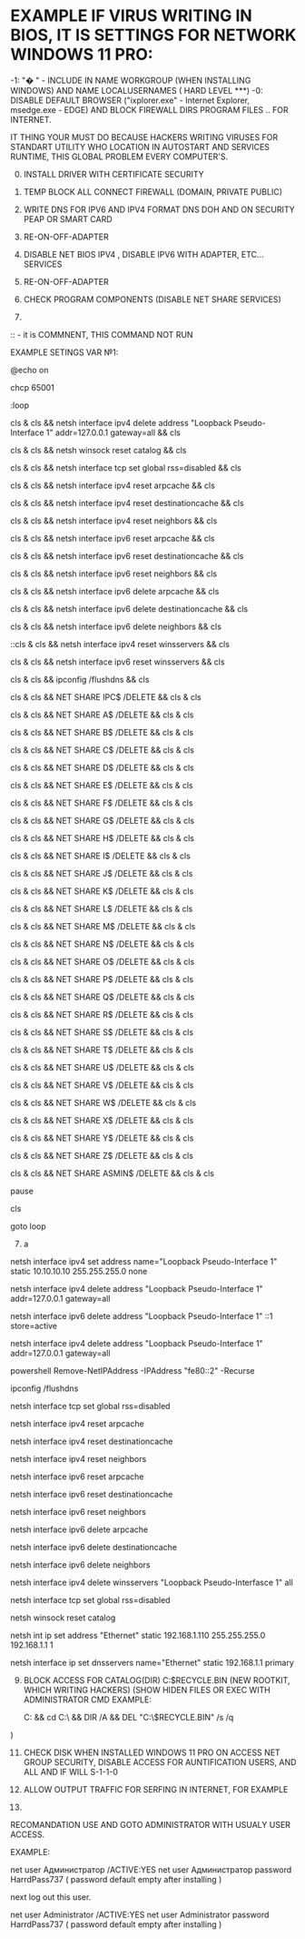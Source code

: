 # EXAMPLE IF VIRUS WRITING IN BIOS, IT IS SETTINGS FOR NETWORK WINDOWS 11 PRO:
-1: "� " - INCLUDE IN NAME WORKGROUP (WHEN INSTALLING WINDOWS) AND NAME LOCALUSERNAMES ( HARD LEVEL ***)
-0: DISABLE DEFAULT BROWSER ("ixplorer.exe" - Internet Explorer, msedge.exe - EDGE) AND BLOCK FIREWALL DIRS PROGRAM FILES .. FOR INTERNET.

IT THING YOUR MUST DO BECAUSE HACKERS WRITING VIRUSES FOR STANDART UTILITY WHO LOCATION IN AUTOSTART AND SERVICES RUNTIME,
THIS GLOBAL PROBLEM EVERY COMPUTER'S.

0. INSTALL DRIVER WITH CERTIFICATE SECURITY
1. TEMP BLOCK ALL CONNECT FIREWALL (DOMAIN, PRIVATE PUBLIC)
2. WRITE DNS FOR IPV6 AND IPV4 FORMAT DNS DOH AND ON SECURITY PEAP OR SMART CARD
3. RE-ON-OFF-ADAPTER
4. DISABLE NET BIOS  IPV4 , DISABLE IPV6 WITH ADAPTER, ETC... SERVICES
5. RE-ON-OFF-ADAPTER
6. CHECK PROGRAM COMPONENTS (DISABLE NET SHARE SERVICES)

7.
:: - it is COMMNENT, THIS COMMAND NOT RUN
 
EXAMPLE SETINGS VAR №1:

@echo on

chcp 65001

:loop

cls & cls && netsh interface ipv4 delete address "Loopback Pseudo-Interface 1"  addr=127.0.0.1 gateway=all && cls

cls & cls && netsh winsock reset catalog && cls

cls & cls && netsh interface tcp set global rss=disabled && cls

cls & cls && netsh interface ipv4 reset arpcache && cls

cls & cls && netsh interface ipv4 reset destinationcache && cls

cls & cls && netsh interface ipv4 reset neighbors && cls

cls & cls && netsh interface ipv6 reset arpcache && cls

cls & cls && netsh interface ipv6 reset destinationcache && cls

cls & cls && netsh interface ipv6 reset neighbors && cls

cls & cls && netsh interface ipv6 delete arpcache && cls

cls & cls && netsh interface ipv6 delete destinationcache && cls

cls & cls && netsh interface ipv6 delete neighbors && cls

::cls & cls && netsh interface ipv4 reset winsservers && cls

cls & cls && netsh interface ipv6 reset winsservers && cls

cls & cls && ipconfig /flushdns && cls

cls & cls && NET SHARE IPC$ /DELETE && cls & cls

cls & cls && NET SHARE A$ /DELETE && cls & cls

cls & cls && NET SHARE B$ /DELETE && cls & cls

cls & cls && NET SHARE C$ /DELETE && cls & cls

cls & cls && NET SHARE D$ /DELETE && cls & cls

cls & cls && NET SHARE E$ /DELETE && cls & cls

cls & cls && NET SHARE F$ /DELETE && cls & cls

cls & cls && NET SHARE G$ /DELETE && cls & cls

cls & cls && NET SHARE H$ /DELETE && cls & cls

cls & cls && NET SHARE I$ /DELETE && cls & cls

cls & cls && NET SHARE J$ /DELETE && cls & cls

cls & cls && NET SHARE K$ /DELETE && cls & cls

cls & cls && NET SHARE L$ /DELETE && cls & cls

cls & cls && NET SHARE M$ /DELETE && cls & cls

cls & cls && NET SHARE N$ /DELETE && cls & cls

cls & cls && NET SHARE O$ /DELETE && cls & cls

cls & cls && NET SHARE P$ /DELETE && cls & cls

cls & cls && NET SHARE Q$ /DELETE && cls & cls

cls & cls && NET SHARE R$ /DELETE && cls & cls

cls & cls && NET SHARE S$ /DELETE && cls & cls

cls & cls && NET SHARE T$ /DELETE && cls & cls

cls & cls && NET SHARE U$ /DELETE && cls & cls

cls & cls && NET SHARE V$ /DELETE && cls & cls

cls & cls && NET SHARE W$ /DELETE && cls & cls

cls & cls && NET SHARE X$ /DELETE && cls & cls

cls & cls && NET SHARE Y$ /DELETE && cls & cls

cls & cls && NET SHARE Z$ /DELETE && cls & cls

cls & cls && NET SHARE ASMIN$ /DELETE && cls & cls

pause

cls

goto loop

7. a

netsh interface ipv4 set address name="Loopback Pseudo-Interface 1" static 10.10.10.10 255.255.255.0 none

netsh interface ipv4 delete address "Loopback Pseudo-Interface 1"  addr=127.0.0.1 gateway=all

netsh interface ipv6 delete address "Loopback Pseudo-Interface 1" ::1 store=active

netsh interface ipv4 delete address "Loopback Pseudo-Interface 1"  addr=127.0.0.1 gateway=all

powershell Remove-NetIPAddress -IPAddress "fe80::2" -Recurse

ipconfig /flushdns

netsh interface tcp set global rss=disabled

netsh interface ipv4 reset arpcache

netsh interface ipv4 reset destinationcache

netsh interface ipv4 reset neighbors

netsh interface ipv6 reset arpcache

netsh interface ipv6 reset destinationcache

netsh interface ipv6 reset neighbors

netsh interface ipv6 delete arpcache

netsh interface ipv6 delete destinationcache

netsh interface ipv6 delete neighbors

netsh interface ipv4 delete winsservers "Loopback Pseudo-Interfasce 1" all

netsh interface tcp set global rss=disabled

netsh winsock reset catalog

netsh int ip set address "Ethernet" static 192.168.1.110 255.255.255.0 192.168.1.1 1

netsh interface ip set dnsservers name="Ethernet" static 192.168.1.1  primary


9. BLOCK ACCESS FOR CATALOG(DIR)  C:\$RECYCLE.BIN (NEW ROOTKIT, WHICH WRITING HACKERS) (SHOW HIDEN FILES OR EXEC WITH ADMINISTRATOR CMD
    EXAMPLE:
   
   C: && cd C:\ && DIR /A && DEL "C:\\$RECYCLE.BIN" /s /q

 )

11. CHECK DISK WHEN INSTALLED WINDOWS 11 PRO ON ACCESS NET GROUP SECURITY, DISABLE ACCESS FOR AUNTIFICATION USERS, AND ALL AND IF WILL S-1-1-0 

12. ALLOW OUTPUT TRAFFIC FOR SERFING IN INTERNET, FOR EXAMPLE

13.

RECOMANDATION USE AND GOTO ADMINISTRATOR WITH USUALY USER ACCESS.

EXAMPLE:

net user Администратор /ACTIVE:YES 
net user Администратор password HarrdPass737 ( password default empty after installing )

next log out this user.

net user Administrator /ACTIVE:YES 
net user Administrator password HarrdPass737 ( password default empty after installing )


